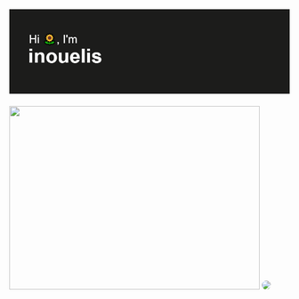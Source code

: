 [![MasterHead](https://github.com/inouelis/inouelis/blob/main/header.png)](https://github.com/inouelis)
---

<p float="left">
  <img src="https://spotify-recently-played-readme.vercel.app/api?user=c881mhcn9uyiufvboifs02lf0&unique=true" width="450" height="330"/>
  <img src= "https://github.com/inouelis/inouelis/blob/main/cat-sleep.gif" width="330" height="auto" style="border-radius:50%">
</p>



<!--
**inouelis/inouelis** is a ✨ _special_ ✨ repository because its `README.md` (this file) appears on your GitHub profile.

Here are some ideas to get you started:

- 🔭 I’m currently working on ...
- 🌱 I’m currently learning ...
- 👯 I’m looking to collaborate on ...
- 🤔 I’m looking for help with ...
- 💬 Ask me about ...
- 📫 How to reach me: ...
- 😄 Pronouns: ...
- ⚡ Fun fact: ...
-->
